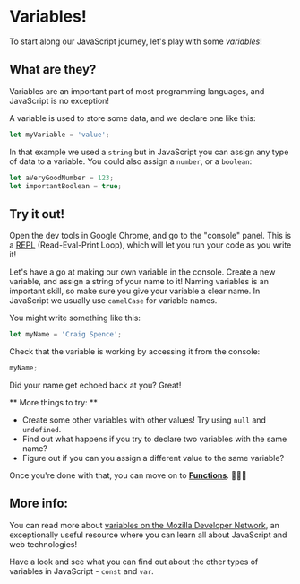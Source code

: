 # Variables!

To start along our JavaScript journey, let's play with some *variables*!

## What are they?

Variables are an important part of most programming languages, and JavaScript is no exception!

A variable is used to store some data, and we declare one like this:

```javascript
let myVariable = 'value';
```

In that example we used a `string` but in JavaScript you can assign any type of data to a variable. You could also assign a `number`, or a `boolean`:

```javascript
let aVeryGoodNumber = 123;
let importantBoolean = true;
```

## Try it out!

Open the dev tools in Google Chrome, and go to the "console" panel. This is a [REPL](https://en.wikipedia.org/wiki/Read%E2%80%93eval%E2%80%93print_loop) (Read-Eval-Print Loop), which will let you run your code as you write it!

Let's have a go at making our own variable in the console. Create a new variable, and assign a string of your name to it! Naming variables is an important skill, so make sure you give your variable a clear name. In JavaScript we usually use `camelCase` for variable names.

You might write something like this:

```javascript
let myName = 'Craig Spence';
```

Check that the variable is working by accessing it from the console:

```javascript
myName;
```

Did your name get echoed back at you? Great!

** More things to try: **

* Create some other variables with other values! Try using `null` and `undefined`.
* Find out what happens if you try to declare two variables with the same name?
* Figure out if you can you assign a different value to the same variable?

Once you're done with that, you can move on to [**Functions**](./05%20-%20Functions.md). 👏👏👏

## More info:

You can read more about [variables on the Mozilla Developer Network](https://developer.mozilla.org/en-US/docs/Web/JavaScript/Guide/Grammar_and_types#Declarations), an exceptionally useful resource where you can learn all about JavaScript and web technologies!

Have a look and see what you can find out about the other types of variables in JavaScript -  `const` and `var`.
